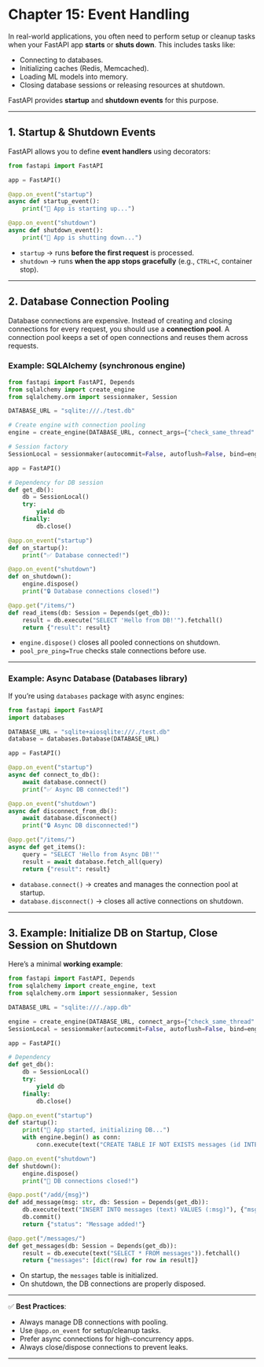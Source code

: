 # Chapter 15: Event Handling

In real-world applications, you often need to perform setup or cleanup tasks when your FastAPI app **starts** or **shuts down**.
This includes tasks like:

* Connecting to databases.
* Initializing caches (Redis, Memcached).
* Loading ML models into memory.
* Closing database sessions or releasing resources at shutdown.

FastAPI provides **startup** and **shutdown events** for this purpose.

---

## 1. Startup & Shutdown Events

FastAPI allows you to define **event handlers** using decorators:

```python
from fastapi import FastAPI

app = FastAPI()

@app.on_event("startup")
async def startup_event():
    print("🚀 App is starting up...")

@app.on_event("shutdown")
async def shutdown_event():
    print("🛑 App is shutting down...")
```

* `startup` → runs **before the first request** is processed.
* `shutdown` → runs **when the app stops gracefully** (e.g., `CTRL+C`, container stop).

---

## 2. Database Connection Pooling

Database connections are expensive. Instead of creating and closing connections for every request, you should use a **connection pool**.
A connection pool keeps a set of open connections and reuses them across requests.

### Example: SQLAlchemy (synchronous engine)

```python
from fastapi import FastAPI, Depends
from sqlalchemy import create_engine
from sqlalchemy.orm import sessionmaker, Session

DATABASE_URL = "sqlite:///./test.db"

# Create engine with connection pooling
engine = create_engine(DATABASE_URL, connect_args={"check_same_thread": False}, pool_pre_ping=True)

# Session factory
SessionLocal = sessionmaker(autocommit=False, autoflush=False, bind=engine)

app = FastAPI()

# Dependency for DB session
def get_db():
    db = SessionLocal()
    try:
        yield db
    finally:
        db.close()

@app.on_event("startup")
def on_startup():
    print("✅ Database connected!")

@app.on_event("shutdown")
def on_shutdown():
    engine.dispose()
    print("🔒 Database connections closed!")

@app.get("/items/")
def read_items(db: Session = Depends(get_db)):
    result = db.execute("SELECT 'Hello from DB!'").fetchall()
    return {"result": result}
```

* `engine.dispose()` closes all pooled connections on shutdown.
* `pool_pre_ping=True` checks stale connections before use.

---

### Example: Async Database (Databases library)

If you’re using `databases` package with async engines:

```python
from fastapi import FastAPI
import databases

DATABASE_URL = "sqlite+aiosqlite:///./test.db"
database = databases.Database(DATABASE_URL)

app = FastAPI()

@app.on_event("startup")
async def connect_to_db():
    await database.connect()
    print("✅ Async DB connected!")

@app.on_event("shutdown")
async def disconnect_from_db():
    await database.disconnect()
    print("🔒 Async DB disconnected!")

@app.get("/items/")
async def get_items():
    query = "SELECT 'Hello from Async DB!'"
    result = await database.fetch_all(query)
    return {"result": result}
```

* `database.connect()` → creates and manages the connection pool at startup.
* `database.disconnect()` → closes all active connections on shutdown.

---

## 3. Example: Initialize DB on Startup, Close Session on Shutdown

Here’s a minimal **working example**:

```python
from fastapi import FastAPI, Depends
from sqlalchemy import create_engine, text
from sqlalchemy.orm import sessionmaker, Session

DATABASE_URL = "sqlite:///./app.db"

engine = create_engine(DATABASE_URL, connect_args={"check_same_thread": False})
SessionLocal = sessionmaker(autocommit=False, autoflush=False, bind=engine)

app = FastAPI()

# Dependency
def get_db():
    db = SessionLocal()
    try:
        yield db
    finally:
        db.close()

@app.on_event("startup")
def startup():
    print("🚀 App started, initializing DB...")
    with engine.begin() as conn:
        conn.execute(text("CREATE TABLE IF NOT EXISTS messages (id INTEGER PRIMARY KEY, text TEXT)"))

@app.on_event("shutdown")
def shutdown():
    engine.dispose()
    print("🛑 DB connections closed!")

@app.post("/add/{msg}")
def add_message(msg: str, db: Session = Depends(get_db)):
    db.execute(text("INSERT INTO messages (text) VALUES (:msg)"), {"msg": msg})
    db.commit()
    return {"status": "Message added!"}

@app.get("/messages/")
def get_messages(db: Session = Depends(get_db)):
    result = db.execute(text("SELECT * FROM messages")).fetchall()
    return {"messages": [dict(row) for row in result]}
```

* On startup, the `messages` table is initialized.
* On shutdown, the DB connections are properly disposed.

---

✅ **Best Practices**:

* Always manage DB connections with pooling.
* Use `@app.on_event` for setup/cleanup tasks.
* Prefer async connections for high-concurrency apps.
* Always close/dispose connections to prevent leaks.

---

